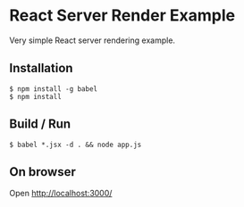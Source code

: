 # React Server Render Example

Very simple React server rendering example.

## Installation

```
$ npm install -g babel
$ npm install
```

## Build / Run

```
$ babel *.jsx -d . && node app.js
``` 

## On browser
Open [http://localhost:3000/](http://localhost:3000/)